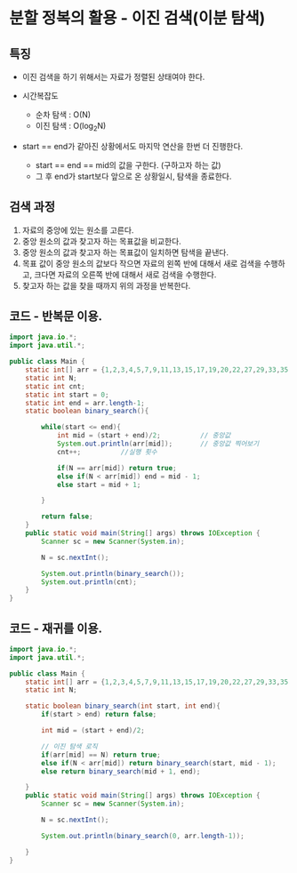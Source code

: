 # 분할 정복의 활용 - 이진 검색(이분 탐색)




## 특징

* 이진 검색을 하기 위해서는 자료가 정렬된 상태여야 한다.

* 시간복잡도
    - 순차 탐색 : O(N)
    - 이진 탐색 : O(log<sub>2</sub>N)

* start == end가 같아진 상황에서도 마지막 연산을 한번 더 진행한다.
    - start == end == mid의 값을 구한다. (구하고자 하는 값)
    - 그 후 end가 start보다 앞으로 온 상황일시, 탐색을 종료한다.

## 검색 과정

1. 자료의 중앙에 있는 원소를 고른다.
2. 중앙 원소의 값과 찾고자 하는 목표값을 비교한다.
3. 중앙 원소의 값과 찾고자 하는 목표값이 일치하면 탐색을 끝낸다.
4. 목표 값이 중앙 원소의 값보다 작으면 자료의 왼쪽 반에 대해서 새로 검색을 수행하고, 크다면 자료의 오른쪽 반에 대해서 새로 검색을 수행한다.
5. 찾고자 하는 값을 찾을 때까지 위의 과정을 반복한다.

## 코드 - 반복문 이용.

```java
import java.io.*;
import java.util.*;

public class Main {
    static int[] arr = {1,2,3,4,5,7,9,11,13,15,17,19,20,22,27,29,33,35,36,39,40,45,49,50,51,58,60,61,62,64,67,70,72,74,77,78,80,90,100};
    static int N;
    static int cnt;
    static int start = 0;
    static int end = arr.length-1;
    static boolean binary_search(){

        while(start <= end){
            int mid = (start + end)/2;          // 중앙값
            System.out.println(arr[mid]);       // 중앙값 찍어보기
            cnt++;          //실행 횟수

            if(N == arr[mid]) return true;
            else if(N < arr[mid]) end = mid - 1;
            else start = mid + 1;

        }

        return false;
    }
    public static void main(String[] args) throws IOException {
        Scanner sc = new Scanner(System.in);

        N = sc.nextInt();

        System.out.println(binary_search());
        System.out.println(cnt);
    }
}

```



## 코드 - 재귀를 이용.

```java
import java.io.*;
import java.util.*;

public class Main {
    static int[] arr = {1,2,3,4,5,7,9,11,13,15,17,19,20,22,27,29,33,35,36,39,40,45,49,50,51,58,60,61,62,64,67,70,72,74,77,78,80,90,100};
    static int N;

    static boolean binary_search(int start, int end){
        if(start > end) return false;

        int mid = (start + end)/2;

        // 이진 탐색 로직
        if(arr[mid] == N) return true;
        else if(N < arr[mid]) return binary_search(start, mid - 1);
        else return binary_search(mid + 1, end);

    }
    public static void main(String[] args) throws IOException {
        Scanner sc = new Scanner(System.in);

        N = sc.nextInt();

        System.out.println(binary_search(0, arr.length-1));

    }
}

```




























